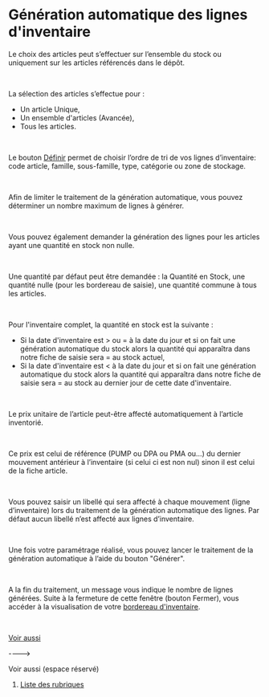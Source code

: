 # Génération automatique des lignes d'inventaire



Le choix des articles peut s’effectuer sur l’ensemble du stock ou uniquement 
 sur les articles référencés dans le dépôt.


 


La sélection des articles s’effectue pour :


* Un article Unique,
* Un ensemble d'articles 
 (Avancée),
* Tous 
 les articles.


 


Le bouton [Définir](../../Trier/ZoneSelectionUnPlusieursArticles.md) 
 permet de choisir l’ordre de tri de vos lignes d’inventaire: code article, 
 famille, sous-famille, type, catégorie ou zone de stockage.


 


Afin de limiter le traitement de la génération automatique, vous pouvez 
 déterminer un nombre maximum de lignes à générer.


 


Vous pouvez également demander la génération des lignes pour les articles 
 ayant une quantité en stock non nulle.


 


Une quantité par défaut peut être demandée : la Quantité en Stock, une 
 quantité nulle (pour les bordereau de saisie), une quantité commune à 
 tous les articles.


 


Pour l'inventaire complet, la quantité en stock est la suivante :


* Si la date d'inventaire 
 est > ou = à la date du jour et si on fait une génération automatique 
 du stock alors la quantité qui apparaîtra dans notre fiche de saisie 
 sera = au stock actuel,
* Si la date d'inventaire 
 est < à la date du jour et si on fait une génération automatique 
 du stock alors la quantité qui apparaîtra dans notre fiche de saisie 
 sera = au stock au dernier jour de cette date d'inventaire.


 


Le prix unitaire de l’article peut-être affecté automatiquement à l’article 
 inventorié.


 


Ce prix est celui de référence (PUMP ou DPA ou PMA ou…) du dernier mouvement 
 antérieur à l’inventaire (si celui ci est non nul) sinon il est celui 
 de la fiche article.


 


Vous pouvez saisir un libellé qui sera affecté à chaque mouvement (ligne 
 d’inventaire) lors du traitement de la génération automatique des lignes. 
 Par défaut aucun libellé n’est affecté aux lignes d’inventaire.


 


Une fois votre paramétrage réalisé, vous pouvez lancer le traitement 
 de la génération automatique à l’aide du bouton "Générer".


 


A la fin du traitement, un message vous indique 
 le nombre de lignes générées. Suite à la fermeture de cette fenêtre (bouton 
 Fermer), vous accéder à la visualisation de votre [bordereau 
 d'inventaire](SaisieInventaire.md).


 


[Voir aussi](javascript:RelatedTopic0.Click())


----> 
 
Voir aussi (espace réservé)
 

1. [Liste des rubriques](#)



